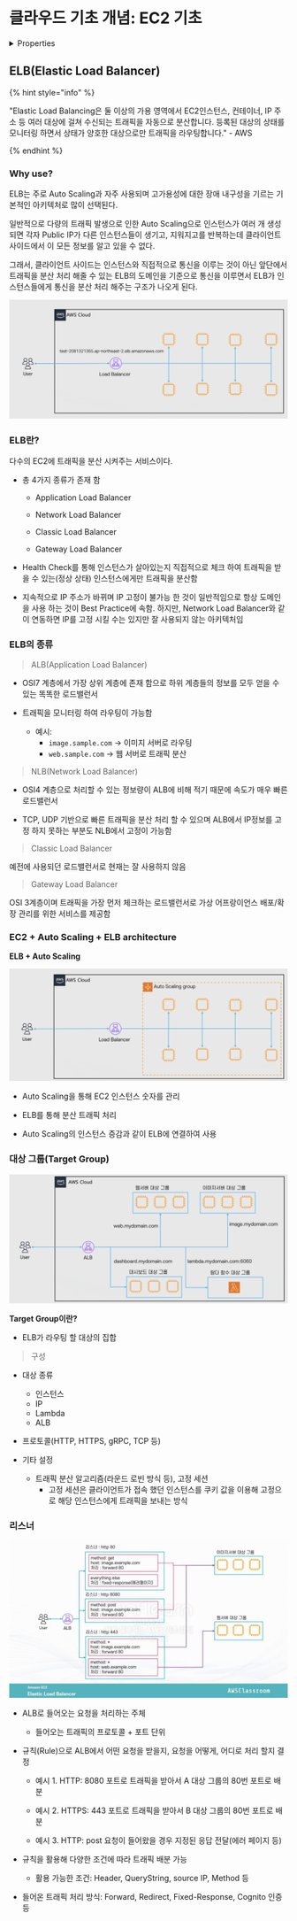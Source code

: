 # 클라우드 기초 개념: EC2 기초

<details>

<summary>Properties</summary>

:pencil:2024.09.06

:page_facing_up: [AWS 강의실](https://www.inflearn.com/course/%EC%89%BD%EA%B2%8C-%EC%84%A4%EB%AA%85%ED%95%98%EB%8A%94-aws-%EA%B8%B0%EC%B4%88/dashboard)

</details>

## ELB(Elastic Load Balancer)

{% hint style="info" %}

"Elastic Load Balancing은 둘 이상의 가용 영역에서 EC2인스턴스, 컨테이너, IP 주소 등 여러 대상에 걸쳐 수신되는 트래픽을 자동으로 분산합니다. 등록된 대상의 상태를 모니터링 하면서 상태가 양호한 대상으로만 트래픽을 라우팅합니다." - AWS

{% endhint %}

### Why use?

ELB는 주로 Auto Scaling과 자주 사용되며 고가용성에 대한 장애 내구성을 기르는 기본적인 아키텍처로 많이 선택된다.

일반적으로 다량의 트래픽 발생으로 인한 Auto Scaling으로 인스턴스가 여러 개 생성 되면 각자 Public IP가 다른 인스턴스들이 생기고, 지워지고를 반복하는데 클라이언트 사이드에서 이 모든 정보를 알고 있을 수 없다.

그래서, 클라이언트 사이드는 인스턴스와 직접적으로 통신을 이루는 것이 아닌 앞단에서 트래픽을 분산 처리 해줄 수 있는 ELB의 도메인을 기준으로 통신을 이루면서 ELB가 인스턴스들에게 통신을 분산 처리 해주는 구조가 나오게 된다.

![image](../../../.gitbook/assets/elb_why_use.png)


### ELB란?

다수의 EC2에 트래픽을 분산 시켜주는 서비스이다.

- 총 4가지 종류가 존재 함
    - Application Load Balancer
    
    - Network Load Balancer

    - Classic Load Balancer

    - Gateway Load Balancer

- Health Check를 통해 인스턴스가 살아있는지 직접적으로 체크 하여 트래픽을 받을 수 있는(정상 상태) 인스턴스에게만 트래픽을 분산함

- 지속적으로 IP 주소가 바뀌며 IP 고정이 불가능 한 것이 일반적임으로 항상 도메인을 사용 하는 것이 Best Practice에 속함. 하지만, Network Load Balancer와 같이 연동하면 IP를 고정 시킬 수는 있지만 잘 사용되지 않는 아키텍처임


### ELB의 종류

> ALB(Application Load Balancer)

- OSI7 계층에서 가장 상위 계층에 존재 함으로 하위 계층들의 정보를 모두 얻을 수 있는 똑똑한 로드밸런서

- 트래픽을 모니터링 하여 라우팅이 가능함
    - 예시: 
        - `image.sample.com` -> 이미지 서버로 라우팅
        - `web.sample.com` -> 웹 서버로 트래픽 분산


> NLB(Network Load Balancer)

- OSI4 계층으로 처리할 수 있는 정보량이 ALB에 비해 적기 때문에 속도가 매우 빠른 로드밸런서

- TCP, UDP 기반으로 빠른 트래픽을 분산 처리 할 수 있으며 ALB에서 IP정보를 고정 하지 못하는 부분도 NLB에서 고정이 가능함


> Classic Load Balancer

예전에 사용되던 로드밸런서로 현재는 잘 사용하지 않음

> Gateway Load Balancer

OSI 3계층이며 트래픽을 가장 먼저 체크하는 로드밸런서로 가상 어프랑이언스 배포/확장 관리를 위한 서비스를 제공함


### EC2 + Auto Scaling + ELB architecture

**ELB + Auto Scaling**

![image](../../../.gitbook/assets/elb_auto.png)

- Auto Scaling을 통해 EC2 인스턴스 숫자를 관리

- ELB를 통해 분산 트래픽 처리

- Auto Scaling의 인스턴스 증감과 같이 ELB에 연결하여 사용




### 대상 그룹(Target Group)

![image](../../../.gitbook/assets/target_group.png)

**Target Group이란?**

- ELB가 라우팅 할 대상의 집합

> 구성

- 대상 종류
    - 인스턴스
    - IP
    - Lambda
    - ALB

- 프로토콜(HTTP, HTTPS, gRPC, TCP 등)

- 기타 설정
    - 트래픽 분산 알고리즘(라운드 로빈 방식 등), 고정 세션 
        - 고정 세션은 클라이언트가 접속 했던 인스턴스를 쿠키 값을 이용해 고정으로 해당 인스턴스에게 트래픽을 보내는 방식


### 리스너

![image](../../../.gitbook/assets/listner.png)

- ALB로 들어오는 요청을 처리하는 주체
    - 들어오는 트래픽의 프로토콜 + 포트 단위

- 규칙(Rule)으로 ALB에서 어떤 요청을 받을지, 요청을 어떻게, 어디로 처리 할지 결정
    - 예시 1. HTTP: 8080 포트로 트래픽을 받아서 A 대상 그룹의 80번 포트로 배분

    - 예시 2. HTTPS: 443 포트로 트래픽을 받아서 B 대상 그룹의 80번 포트로 배분

    - 예시 3. HTTP: post 요청이 들어왔을 경우 지정된 응답 전달(에러 페이지 등)

- 규칙을 활용해 다양한 조건에 따라 트래픽 배분 가능
    - 활용 가능한 조건: Header, QueryString, source IP, Method 등

- 들어온 트래픽 처리 방식: Forward, Redirect, Fixed-Response, Cognito 인증 등

